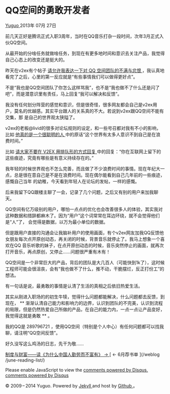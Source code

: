 #  QQ空间的勇敢开发者

[ Yuguo ](http://yuguo.us) 2013年 07月 27日

前几天正好是腾讯正式入职3周年，当时在QQ音乐打杂一段时间，次年3月正式入伙QQ空间。

从最开始的分啥任务就做啥任务，到现在有更多地时间和意识去关注产品，我觉得自己心态上的改变还是挺大的。

昨天在v2ex有个帖子 [ 请允许我表达一下对 QQ 空间团队的不满与忿恨 ](http://v2ex.com/t/77060#reply32)
，我认真地看完了之后，心里的第一反应就是“有些事情我们可以做得更好点”。

不是“我也是QQ空间团队了你怎么这样骂我”，也不是“我也做不了什么还是闪了吧”，而是潜意识里有责任，马上回复“我可以解决和反馈”。

我没有任何划分阵营的感觉和意识，但是很奇怪，很多网友都会自己是v2ex用户，莫名的优越感。其实平台跟人的关系真的不大。若说到v2ex跟QQ空间不能有交集，那
是自己的世界观太狭隘了。

v2ex的老板@livid的很多对论坛规则的设定，和一些号召都对我有不小的影响，比如 [ 他真的是一个很聪明的人
](http://v2ex.com/t/74511#reply83) 中的原话“这个世界有太多人意识不到自己是在浪费时间。”

比如 [ 请大家不要在 V2EX 用排队形的方式回复 ](http://v2ex.com/t/76799#reply68)
中的回复：“你在互联网上留下的这些痕迹，究竟有哪些是有意义持续存在的。”

我年轻的时候世界观也不怎么完善，而且做了不少浪费时间的事情。现在年纪大一点，总是很在意自己是不是在浪费时间。现在偶尔能看到自己几年前的一些痕迹，感慨自己当年
的幼稚，今天看到年轻人在论坛的发帖，一样的感慨。

后来我留下QQ跟楼主聊了一会，记录了几个问题，之后又有别的用户来加我聊天。

QQ空间有亿万级别的用户，哪怕一点点的优化也会改善很多人的体验，其实我对这种数据和措辞都麻木了。因为“用户”这个词常常在耳边环绕，就不会觉得他们是“人”了，
会觉得是数据，以万为最小单位的数据。

但是跟用户直接的沟通会让我脑补用户的使用画面，有个v2ex网友加我QQ反馈他女朋友每次点开原创动态，再关闭的时候，背景音乐就停止了。我马上想象一个喜欢在QQ
音乐听歌的妹子，在点开原创动态的时候，音乐突然停止的画面，就再次打开音乐，再点原创，又停止……问题很严重有木有！

QQ空间是一个非常巨大的产品，背后的团队是大几百人（可能快到1k了），这时候工程师可能会很沮丧，会有“我也做不了什么，推不动，干脆摆烂，反正打份工”的想法。

有一句话是说，最勇敢的事情是认清了生活的真相之后依旧热爱生活。

其实从刚进入职场的的初生牛犊，觉得什么问题都能解决，什么问题都去反馈，到现在， **
渐渐认清自己能力和影响力的边界，认识到团队的不完美，认识到流程的局限，但是仍然热爱自己所做的产品，在自己的能力内，一点一点让产品变好，我觉得这就是勇敢 **
。

我的QQ是 289796721 ，使用QQ空间（特别是个人中心）有任何问题都可以找我聊，请注明“QQ空间反馈”。

好久没写这么鸡汤的日志，先干为敬……

[ 制度与财富——读《为什么中国人勤劳而不富有》 → ](/weblog/system-and-fortune/) [ ← 6月荐书单 ](/weblog
/june-reading-list/)

Please enable JavaScript to view the [ comments powered by Disqus.
](http://disqus.com/?ref_noscript) [ comments powered by  Disqus
](http://disqus.com)

© 2009 – 2014 Yuguo. Powered by [ Jekyll ](https://github.com/mojombo/jekyll)
and host by [ Github ](https://github.com/yuguo) 。

